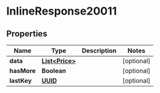 # InlineResponse20011

## Properties
Name | Type | Description | Notes
------------ | ------------- | ------------- | -------------
**data** | [**List&lt;Price&gt;**](Price.md) |  |  [optional]
**hasMore** | **Boolean** |  |  [optional]
**lastKey** | [**UUID**](UUID.md) |  |  [optional]
